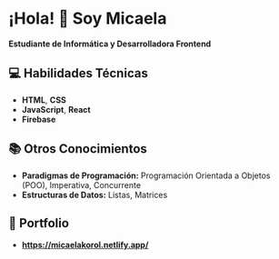 # ¡Hola! 👋 Soy Micaela

**Estudiante de Informática y Desarrolladora Frontend**  

## 💻 Habilidades Técnicas
- **HTML**, **CSS** 
- **JavaScript**, **React**
- **Firebase**

## 📚 Otros Conocimientos
- **Paradigmas de Programación:** Programación Orientada a Objetos (POO), Imperativa, Concurrente  
- **Estructuras de Datos:** Listas, Matrices  

## 🌟 Portfolio
- **https://micaelakorol.netlify.app/**
